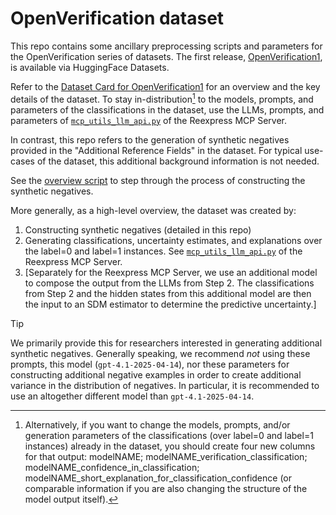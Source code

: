 # OpenVerification dataset

This repo contains some ancillary preprocessing scripts and parameters for the OpenVerification series of datasets. The first release, [OpenVerification1](https://huggingface.co/datasets/ReexpressAI/OpenVerification1), is available via HuggingFace Datasets.

Refer to the [Dataset Card for OpenVerification1](https://huggingface.co/datasets/ReexpressAI/OpenVerification1/blob/main/README.md) for an overview and the key details of the dataset. To stay in-distribution[^1] to the models, prompts, and parameters of the classifications in the dataset, use the LLMs, prompts, and parameters of [`mcp_utils_llm_api.py`](https://github.com/ReexpressAI/reexpress_mcp_server/blob/main/code/reexpress/mcp_utils_llm_api.py) of the Reexpress MCP Server.

In contrast, this repo refers to the generation of synthetic negatives provided in the "Additional Reference Fields" in the dataset. For typical use-cases of the dataset, this additional background information is not needed.

See the [overview script](scripts/release1/construct_synthetic_negatives.sh) to step through the process of constructing the synthetic negatives.

More generally, as a high-level overview, the dataset was created by:

1. Constructing synthetic negatives (detailed in this repo)
2. Generating classifications, uncertainty estimates, and explanations over the label=0 and label=1 instances. See [`mcp_utils_llm_api.py`](https://github.com/ReexpressAI/reexpress_mcp_server/blob/main/code/reexpress/mcp_utils_llm_api.py) of the Reexpress MCP Server.
3. [Separately for the Reexpress MCP Server, we use an additional model to compose the output from the LLMs from Step 2. The classifications from Step 2 and the hidden states from this additional model are then the input to an SDM estimator to determine the predictive uncertainty.]

> [!TIP]
> We primarily provide this for researchers interested in generating additional synthetic negatives. Generally speaking, we recommend *not* using these prompts, this model (`gpt-4.1-2025-04-14`), nor these parameters for constructing additional negative examples in order to create additional variance in the distribution of negatives. In particular, it is recommended to use an altogether different model than `gpt-4.1-2025-04-14`.

[^1]: Alternatively, if you want to change the models, prompts, and/or generation parameters of the classifications (over label=0 and label=1 instances) already in the dataset, you should create four new columns for that output: modelNAME; modelNAME_verification_classification; modelNAME_confidence_in_classification; modelNAME_short_explanation_for_classification_confidence (or comparable information if you are also changing the structure of the model output itself). 
